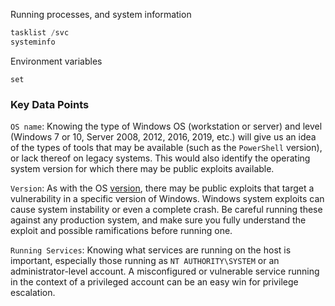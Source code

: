 Running processes, and system information
```powershell
tasklist /svc
systeminfo
```

Environment variables
```pwoershell
set 
```
### Key Data Points

`OS name`: Knowing the type of Windows OS (workstation or server) and level (Windows 7 or 10, Server 2008, 2012, 2016, 2019, etc.) will give us an idea of the types of tools that may be available (such as the `PowerShell` version), or lack thereof on legacy systems. This would also identify the operating system version for which there may be public exploits available.

`Version`: As with the OS [version](https://en.wikipedia.org/wiki/Comparison_of_Microsoft_Windows_versions), there may be public exploits that target a vulnerability in a specific version of Windows. Windows system exploits can cause system instability or even a complete crash. Be careful running these against any production system, and make sure you fully understand the exploit and possible ramifications before running one.

`Running Services`: Knowing what services are running on the host is important, especially those running as `NT AUTHORITY\SYSTEM` or an administrator-level account. A misconfigured or vulnerable service running in the context of a privileged account can be an easy win for privilege escalation.

